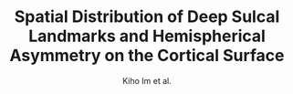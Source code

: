 ---
cat: gaia
subcat: architecture
bestof: false
author: Kiho Im et al.
title: Spatial Distribution of Deep Sulcal Landmarks and Hemispherical Asymmetry on the Cortical Surface
journal: CEREBRAL CORTEX
year: 2010
type: article
doi: 10.1093/cercor/bhp127
---